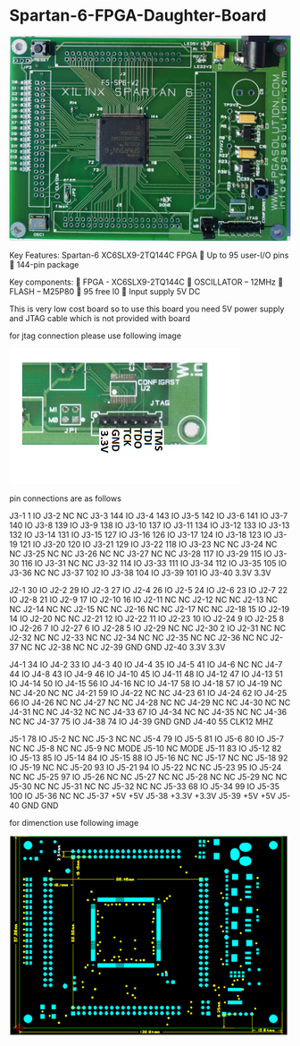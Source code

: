 # Spartan-6-FPGA-Daughter-Board

![alt text](https://github.com/fpgatechsolution/Spartan-6-FPGA-Daughter-Board/blob/master/img/img1.jpg)




Key Features:
Spartan-6 XC6SLX9-2TQ144C FPGA
	Up to 95 user-I/O pins
	144-pin  package


Key components:
	FPGA - XC6SLX9-2TQ144C
	OSCILLATOR – 12MHz
	FLASH – M25P80
	95 free I0
	Input supply 5V DC





This is very low cost board so to use this board you need 5V power supply and JTAG cable which is not provided with board 


for jtag connection please use following image

![alt text](https://github.com/fpgatechsolution/Spartan-6-FPGA-Daughter-Board/blob/master/img/img3.png)




pin connections are as follows 
 
J3-1	1	IO
J3-2	NC	NC
J3-3	144	IO
J3-4	143	IO
J3-5	142	IO
J3-6	141	IO
J3-7	140	IO
J3-8	139	IO
J3-9	138	IO
J3-10	137	IO
J3-11	134	IO
J3-12	133	IO
J3-13	132	IO
J3-14	131	IO
J3-15	127	IO
J3-16	126	IO
J3-17	124	IO
J3-18	123	IO
J3-19	121	IO
J3-20	120	IO
J3-21	129	IO
J3-22	118	IO
J3-23	NC	NC
J3-24	NC	NC
J3-25	NC	NC
J3-26	NC	NC
J3-27	NC	NC
J3-28	117	IO
J3-29	115	IO
J3-30	116	IO
J3-31	NC	NC
J3-32	114	IO
J3-33	111	IO
J3-34	112	IO
J3-35	105	IO
J3-36	NC	NC
J3-37	102	IO
J3-38	104	IO
J3-39	101	IO
J3-40	3.3V	3.3V







J2-1	30	IO
J2-2	29	IO
J2-3	27	IO
J2-4	26	IO
J2-5	24	IO
J2-6	23	IO
J2-7	22	IO
J2-8	21	IO
J2-9	17	IO
J2-10	16	IO
J2-11	NC	NC
J2-12	NC	NC
J2-13	NC	NC
J2-14	NC	NC
J2-15	NC	NC
J2-16	NC	NC
J2-17	NC	NC
J2-18	15	IO
J2-19	14	IO
J2-20	NC	NC
J2-21	12	IO
J2-22	11	IO
J2-23	10	IO
J2-24	9	IO
J2-25	8	IO
J2-26	7	IO
J2-27	6	IO
J2-28	5	IO
J2-29	NC	NC
J2-30	2	IO
J2-31	NC	NC
J2-32	NC	NC
J2-33	NC	NC
J2-34	NC	NC
J2-35	NC	NC
J2-36	NC	NC
J2-37	NC	NC
J2-38	NC	NC
J2-39	GND	GND
J2-40	3.3V 3.3V







J4-1	34	IO
J4-2	33	IO
J4-3	40	IO
J4-4	35	IO
J4-5	41	IO
J4-6	NC	NC
J4-7	44	IO
J4-8	43	IO
J4-9	46	IO
J4-10	45	IO
J4-11	48	IO
J4-12	47	IO
J4-13	51	IO
J4-14	50	IO
J4-15	56	IO
J4-16	NC	IO
J4-17	58	IO
J4-18	57	IO
J4-19	NC	NC
J4-20	NC	NC
J4-21	59	IO
J4-22	NC	NC
J4-23	61	IO
J4-24	62	IO
J4-25	66	IO
J4-26	NC	NC
J4-27	NC	NC
J4-28	NC	NC
J4-29	NC	NC
J4-30	NC	NC
J4-31	NC	NC
J4-32	NC	NC
J4-33	67	IO
J4-34	NC	NC
J4-35	NC	NC
J4-36	NC	NC
J4-37	75	IO
J4-38	74	IO
J4-39	GND	GND
J4-40	55	CLK12 MHZ




J5-1	78	IO
J5-2	NC	NC
J5-3	NC	NC
J5-4	79	IO
J5-5	81	IO
J5-6	80	IO
J5-7	NC	NC
J5-8	NC	NC
J5-9	NC	MODE
J5-10	NC	MODE
J5-11	83	IO
J5-12	82	IO
J5-13	85	IO
J5-14	84	IO
J5-15	88	IO
J5-16	NC	NC
J5-17	NC	NC
J5-18	92	IO
J5-19	NC	NC
J5-20	93	IO
J5-21	94	IO
J5-22	NC	NC
J5-23	95	IO
J5-24	NC	NC
J5-25	97	IO
J5-26	NC	NC
J5-27	NC	NC
J5-28	NC	NC
J5-29	NC	NC
J5-30	NC	NC
J5-31	NC	NC
J5-32	NC	NC
J5-33	68	IO
J5-34	99	IO
J5-35	100	IO
J5-36	NC	NC
J5-37	+5V	+5V
J5-38	+3.3V	+3.3V
J5-39	+5V	+5V
J5-40	GND	GND

for dimenction use following image 

![alt text](https://github.com/fpgatechsolution/Spartan-6-FPGA-Daughter-Board/blob/master/img/img2.png)
